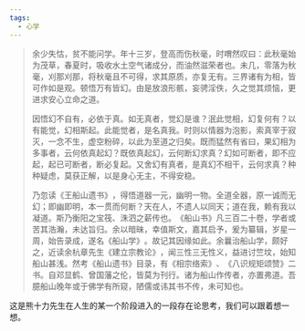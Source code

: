 ```yaml
---
tags:
  - 心学
---
```


>  余少失怙，贫不能问学。年十三岁，登高而伤秋毫，时喟然叹曰：此秋毫始为茂草，春夏时，吸收水土空气诸成分，而油然滋荣者也。未几，零落为秋毫，刈那刈那，将秋毫且不可得，求其原质，亦复无有。三界诸有为相，皆可作如是观。顿悟万有皆幻。由是放浪形骸，妄骋淫佚，久之觉其烦恼，更进求安心立命之道。
>  
>  因悟幻不自有，必依于真。如无真者，觉幻是谁？泯此觉相，幻复何有？以有能觉，幻相斯起。此能觉者，是名真我。时则以情器为泡影，索真宰于寂灭，一念不生，虚空粉碎，以此为至道之归矣。既而猛然有省曰，果幻相为多事者，云何依真起幻？既依真起幻，云何断幻求真？幻如可断者，即不应起，起已可断者，断必复起。又舍幻有真者，是真幻不相干，云何求真？种种疑虑，莫获正解，以是身心无主，不得安稳。
>  
>  乃忽读《王船山遗书》​，得悟道器一元，幽明一物。全道全器，原一诚而无幻；即幽即明，本一贯而何断？天在人，不遗人以同天；道在我，赖有我以凝道。斯乃衡阳之宝筏、洙泗之薪传也。​《船山书》凡三百二十卷，学者或苦其浩瀚，未达旨归。余以暗昧，幸值斯文，嘉其启予，爰为纂辑，岁星一周，始告录成，遂名《船山学》​。故记其因缘如此。余曩治船山学，颇好之，近读余杭章先生《建立宗教论》​，闻三性三无性义，益进讨竺坟，始知船山甚浅。然考《船山遗书》目录，有《相宗络索》​、​《八识规矩颂赞》二书。自邓显鹤、曾国藩之伦，皆莫为刊行。诸为船山作传者，亦置弗道。吾臆船山晚年或于佛学有所窥，陋儒或讳其书不传，未可知也。

这是熊十力先生在人生的某一个阶段进入的一段存在论思考，我们可以跟着想一想。







